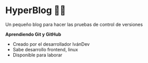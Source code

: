 #  HyperBlog 🧑‍💻
Un pequeño blog para hacer las pruebas de control de versiones

**Aprendiendo Git y GitHub**

* Creado por el desarrollador IvánDev
* Sabe desarrollo frontend, linux
* Disponible para laborar
